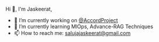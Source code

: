 Hi 👋, I'm Jaskeerat,

- 🔭 I’m currently working on [@AccordProject](https://github.com/accordproject)
- 🌱 I’m currently learning MlOps, Advance-RAG Techniques
- 📫 How to reach me: salujajaskeerat@gmail.com


